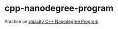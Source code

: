 # cpp-nanodegree-program
Practice on [Udacity C++ Nanodegree Program](https://www.udacity.com/course/c-plus-plus-nanodegree--nd213)
